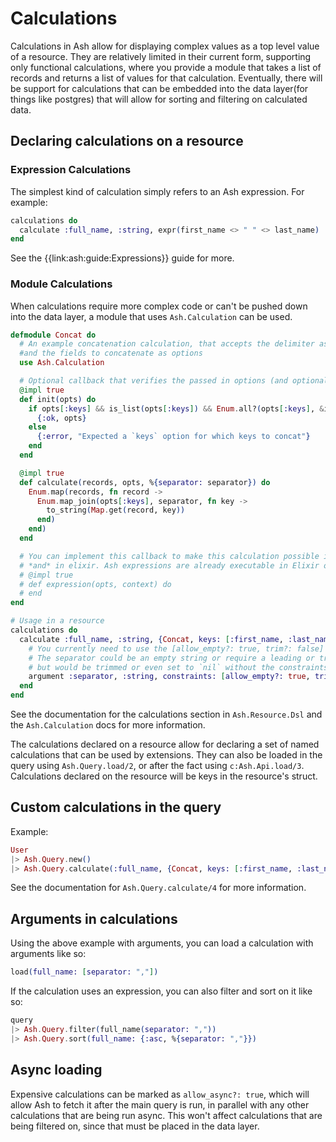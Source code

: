 # Calculations

Calculations in Ash allow for displaying complex values as a top level value of a resource.
They are relatively limited in their current form, supporting only functional calculations,
where you provide a module that takes a list of records and returns a list of values for that
calculation. Eventually, there will be support for calculations that can be embedded into the
data layer(for things like postgres) that will allow for sorting and filtering on calculated
data.

## Declaring calculations on a resource

### Expression Calculations

The simplest kind of calculation simply refers to an Ash expression. For example:

```elixir
calculations do
  calculate :full_name, :string, expr(first_name <> " " <> last_name)
end
```

See the {{link:ash:guide:Expressions}} guide for more.

### Module Calculations

When calculations require more complex code or can't be pushed down into the data layer, a module that uses `Ash.Calculation` can be used.

```elixir
defmodule Concat do
  # An example concatenation calculation, that accepts the delimiter as an argument,
  #and the fields to concatenate as options
  use Ash.Calculation

  # Optional callback that verifies the passed in options (and optionally transforms them)
  @impl true
  def init(opts) do
    if opts[:keys] && is_list(opts[:keys]) && Enum.all?(opts[:keys], &is_atom/1) do
      {:ok, opts}
    else
      {:error, "Expected a `keys` option for which keys to concat"}
    end
  end

  @impl true
  def calculate(records, opts, %{separator: separator}) do
    Enum.map(records, fn record ->
      Enum.map_join(opts[:keys], separator, fn key ->
        to_string(Map.get(record, key))
      end)
    end)
  end

  # You can implement this callback to make this calculation possible in the data layer
  # *and* in elixir. Ash expressions are already executable in Elixir or in the data layer, but this gives you fine grain control over how it is done
  # @impl true
  # def expression(opts, context) do
  # end
end

# Usage in a resource
calculations do
  calculate :full_name, :string, {Concat, keys: [:first_name, :last_name]} do
    # You currently need to use the [allow_empty?: true, trim?: false] constraints here.
    # The separator could be an empty string or require a leading or trailing space, 
    # but would be trimmed or even set to `nil` without the constraints.
    argument :separator, :string, constraints: [allow_empty?: true, trim?: false]
  end
end
```

See the documentation for the calculations section in `Ash.Resource.Dsl` and the `Ash.Calculation` docs for more information.

The calculations declared on a resource allow for declaring a set of named calculations that can be used by extensions.
They can also be loaded in the query using `Ash.Query.load/2`, or after the fact using `c:Ash.Api.load/3`. Calculations declared on the resource will be keys in the resource's struct.

## Custom calculations in the query

Example:

```elixir
User
|> Ash.Query.new()
|> Ash.Query.calculate(:full_name, {Concat, keys: [:first_name, :last_name]}, :string, %{separator: ","})
```

See the documentation for `Ash.Query.calculate/4` for more information.

## Arguments in calculations

Using the above example with arguments, you can load a calculation with arguments like so:

```elixir
load(full_name: [separator: ","])
```

If the calculation uses an expression, you can also filter and sort on it like so:

```elixir
query
|> Ash.Query.filter(full_name(separator: ","))
|> Ash.Query.sort(full_name: {:asc, %{separator: ","}})
```

## Async loading

Expensive calculations can be marked as `allow_async?: true`, which will allow Ash to fetch it after the main query is run, in parallel with any other calculations that are being run async. This won't affect calculations that are being filtered on, since that must be placed in the data layer.
